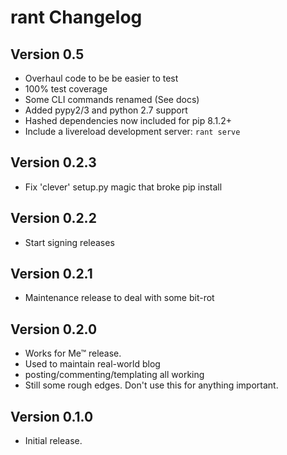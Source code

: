 rant Changelog
==============

Version 0.5
-------------
- Overhaul code to be be easier to test
- 100% test coverage
- Some CLI commands renamed (See docs)
- Added pypy2/3 and python 2.7 support
- Hashed dependencies now included for pip 8.1.2+
- Include a livereload development server: `rant serve`

Version 0.2.3
-------------
- Fix 'clever' setup.py magic that broke pip install

Version 0.2.2
-------------
- Start signing releases

Version 0.2.1
-------------
- Maintenance release to deal with some bit-rot

Version 0.2.0
-------------
- Works for Me™ release.
- Used to maintain real-world blog
- posting/commenting/templating all working
- Still some rough edges. Don't use this for anything important.

Version 0.1.0
-------------
- Initial release.
